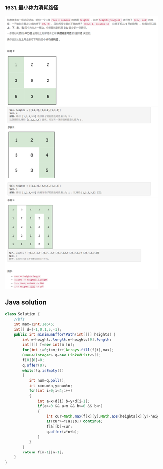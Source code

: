### 1631. 最小体力消耗路径

<img src="1.png" alt=" " title="." style="zoom:150%;" />  

<img src="2.png" alt=" " title="." style="zoom:150%;" />

<img src="3.png" alt=" " title="." style="zoom:150%;" />

## Java solution

```java
class Solution {
    //bfs
    int max=(int)1e6+5;
    int[] d={-1,0,1,0,-1};
    public int minimumEffortPath(int[][] heights) {
        int m=heights.length,n=heights[0].length;
        int[][] f=new int[m][n];
        for(int i=0;i<m;i++)Arrays.fill(f[i],max);
        Queue<Integer> q=new LinkedList<>();
        f[0][0]=0;
        q.offer(0);
        while(!q.isEmpty())
        {
           int num=q.poll();
           int x=num/n,y=num%n;
           for(int i=0;i<4;i++)
           {
               int a=x+d[i],b=y+d[i+1];
               if(a>=0 && a<m && b>=0 && b<n)
               {
                   int cur=Math.max(f[x][y],Math.abs(heights[x][y]-heights[a][b]));
                   if(cur>=f[a][b]) continue;
                   f[a][b]=cur;
                   q.offer(a*n+b);
               }
           }
        }
        return f[m-1][n-1];
    }
}
```